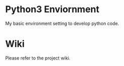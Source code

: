 # Python3 Enviornment
My basic environment setting to develop python code.

# Wiki
Please refer to the project wiki.
